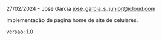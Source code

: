 27/02/2024 - Jose Garcia <jose_garcia_s_junior@icloud.com>

Implementação de pagina home de site de celulares.

versao: 1.0